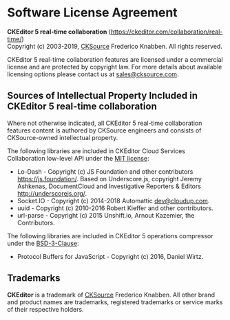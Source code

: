 Software License Agreement
==========================

**CKEditor 5 real-time collaboration** (https://ckeditor.com/collaboration/real-time/)<br>
Copyright (c) 2003-2019, [CKSource](http://cksource.com) Frederico Knabben. All rights reserved.

CKEditor 5 real-time collaboration features are licensed under a commercial license and are protected by copyright law.
For more details about available licensing options please contact us at sales@cksource.com.

Sources of Intellectual Property Included in CKEditor 5 real-time collaboration
-------------------------------------------------------------------------------

Where not otherwise indicated, all CKEditor 5 real-time collaboration features content is authored by CKSource engineers and consists of CKSource-owned intellectual property.

The following libraries are included in CKEditor Cloud Services Collaboration low-level API under the [MIT license](https://opensource.org/licenses/MIT):

* Lo-Dash - Copyright (c) JS Foundation and other contributors https://js.foundation/. Based on Underscore.js, copyright Jeremy Ashkenas, DocumentCloud and Investigative Reporters & Editors http://underscorejs.org/.
* Socket.IO - Copyright (c) 2014-2018 Automattic <dev@cloudup.com>.
* uuid - Copyright (c) 2010-2016 Robert Kieffer and other contributors.
* url-parse - Copyright (c) 2015 Unshift.io, Arnout Kazemier, the Contributors.

The following libraries are included in CKEditor 5 operations compressor under the [BSD-3-Clause](https://opensource.org/licenses/BSD-3-Clause):

* Protocol Buffers for JavaScript - Copyright (c) 2016, Daniel Wirtz.

Trademarks
----------

**CKEditor** is a trademark of [CKSource](http://cksource.com) Frederico Knabben. All other brand and product names are trademarks, registered trademarks or service marks of their respective holders.
